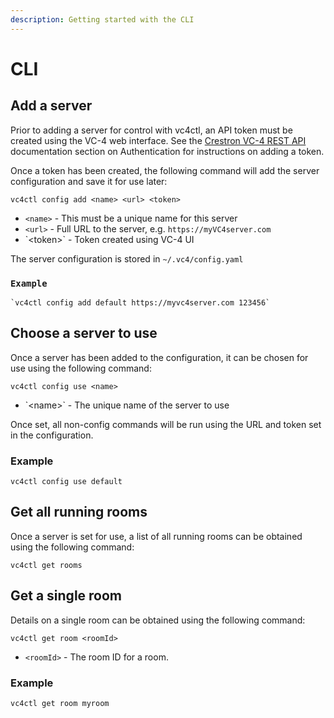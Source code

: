 ```yaml
---
description: Getting started with the CLI
---
```


# CLI

## Add a server

Prior to adding a server for control with vc4ctl, an API token must be created using the VC-4 web interface. See the [Crestron VC-4 REST API](https://www.crestron.com/getmedia/29921c49-86df-488c-a63b-ab88620d7175/mg\_pg\_rest-api-crestron-virtual-control) documentation section on Authentication for instructions on adding a token.

Once a token has been created, the following command will add the server configuration and save it for use later:

`vc4ctl config add <name> <url> <token>`

* `<name>` - This must be a unique name for this server
* `<url>` - Full URL to the server, e.g. `https://myVC4server.com`
* \`\<token>\` - Token created using VC-4 UI

The server configuration is stored in `~/.vc4/config.yaml`

### `Example`

`` `vc4ctl config add default https://myvc4server.com 123456` ``

## Choose a server to use

Once a server has been added to the configuration, it can be chosen for use using the following command:

`vc4ctl config use <name>`

* \`\<name>\` - The unique name of the server to use

Once set, all non-config commands will be run using the URL and token set in the configuration.

### Example

`vc4ctl config use default`

## Get all running rooms

Once a server is set for use, a list of all running rooms can be obtained using the following command:

`vc4ctl get rooms`

## Get a single room

Details on a single room can be obtained using the following command:

`vc4ctl get room <roomId>`

* `<roomId>` - The room ID for a room.

### Example

`vc4ctl get room myroom`
